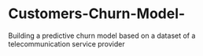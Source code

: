 # Customers-Churn-Model-
Building a predictive churn model based on a dataset of a telecommunication service provider
